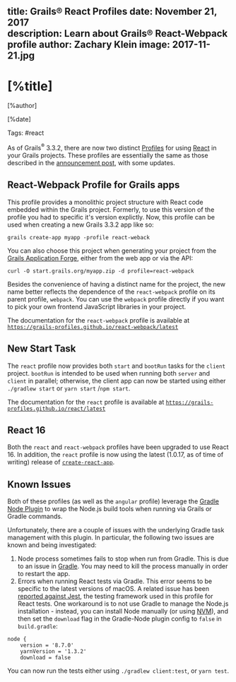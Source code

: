 title: Grails® React Profiles
date: November 21, 2017  
description: Learn about Grails® React-Webpack profile
author: Zachary Klein
image: 2017-11-21.jpg   
---

# [%title]

[%author]

[%date] 

Tags: #react

As of Grails<sup>&reg;</sup> 3.3.2, there are now two distinct [Profiles](https://docs.grails.org/latest/guide/profiles.html) for using [React](https://reactjs.org/) in your Grails projects. These profiles are essentially the same as those described in the [announcement post](http://grailsblog.objectcomputing.com/posts/2016/11/14/introducing-the-react-profile-for-grails.html), with some updates.

## React-Webpack Profile for Grails apps

This profile provides a monolithic project structure with React code embedded within the Grails project. Formerly, to use this version of the profile you had to specific it's version explictly. Now, this profile can be used when creating a new Grails 3.3.2 app like so:

```
grails create-app myapp -profile react-weback
```

You can also choose this project when generating your project from the [Grails Application Forge](https://start.grails.org/), either from the web app or via the API:

```
curl -O start.grails.org/myapp.zip -d profile=react-webpack
```

Besides the convenience of having a distinct name for the project, the new name better reflects the dependence of the `react-webpack` profile on its parent profile, `webpack`. You can use the `webpack` profile directly if you want to pick your own frontend JavaScript libraries in your project.

The documentation for the `react-webpack` profile is available at [`https://grails-profiles.github.io/react-webpack/latest`](https://grails-profiles.github.io/react-webpack/latest)

## New Start Task

The `react` profile now provides both `start` and `bootRun` tasks for the `client` project. `bootRun` is intended to be used when running both `server` and `client` in parallel; otherwise, the client app can now be started using either `./gradlew start` or `yarn start` /`npm start`.

The documentation for the `react` profile is available at [`https://grails-profiles.github.io/react/latest`](https://grails-profiles.github.io/react/latest)

## React 16

Both the `react` and `react-webpack` profiles have been upgraded to use React 16\. In addition, the `react` profile is now using the latest (1.0.17, as of time of writing) release of [`create-react-app`](https://github.com/facebookincubator/create-react-app).

## Known Issues

Both of these profiles (as well as the `angular` profile) leverage the [Gradle Node Plugin](https://github.com/objectcomputing/grails-team-blog/blob/gh-pages/_posts/javascript) to wrap the Node.js build tools when running via Grails or Gradle commands.

Unfortunately, there are a couple of issues with the underlying Gradle task management with this plugin. In particular, the following two issues are known and being investigated:

1.  Node process sometimes fails to stop when run from Gradle. This is due to an issue in [Gradle](https://github.com/gradle/gradle/issues/1128). You may need to kill the process manually in order to restart the app.
2.  Errors when running React tests via Gradle. This error seems to be specific to the latest versions of macOS. A related issue has been [reported against Jest](https://github.com/facebook/jest/issues/1767), the testing framework used in this profile for React tests. One workaround is to not use Gradle to manage the Node.js installation - instead, you can install Node manually (or using [NVM](https://github.com/objectcomputing/grails-team-blog/blob/gh-pages/_posts/javascript)), and then set the `download` flag in the Gradle-Node plugin config to `false` in `build.gradle`:

```
node {
    version = '8.7.0'
    yarnVersion = '1.3.2'
    download = false
```

You can now run the tests either using `./gradlew client:test`, or `yarn test`.